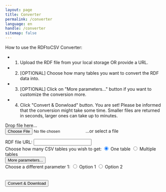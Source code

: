 ```yaml
---
layout: page
title: Converter
permalink: /converter
language: en
handle: /converter
sitemap: false
---
```

How to use the RDFtoCSV Converter:
- 1) Upload the RDF file from your local storage OR provide a URL.
- 2) [OPTIONAL] Choose how many tables you want to convert the RDF data into.
- 3) [OPTIONAL] Click on "More parameters..." button if you want to customize the conversion more.
- 4) Click "Convert & Donwload" button.
You are set! Please be informed that the conversion might take some time. Smaller files are returned in seconds, larger ones can take up to minutes.

<form id="rdfandconfiguration" action="https://rdf-to-csvw.onrender.com/rdftocsvw" method="post">
    <script src="https://ajax.googleapis.com/ajax/libs/jquery/1.11.1/jquery.min.js"></script>
    <div id="drop-zone">
        Drop file here...<br>
        <label class="label" id="labelForFileInput">
            <input type="file" name="file" id="file" required/>
            <span id="spanForFileInput">...or select a file</span>
            <p id="fileName"></p>
        </label>
        <i class="fa-regular fa-user"></i>
    </div>
    <label for="fileURL">RDF file URL:</label>
    <input type="text" id="fileURL" name="fileURL" required> 
    <br>
    <label>Choose how many CSV tables you wish to get:</label>
    <label>
        <input type="radio" name="choice" value="option1" checked="checked" >
            One table
        </label>
        <label>
        <input type="radio" name="choice" value="option2">
            Multiple tables
        </label><br>
            <button id="toggleButton">More parameters...</button>
        <div id="toggleContent">
            <label>Choose a different parameter 1:</label>
    <label>
        <input type="radio" name="choice2" value="opt1" >
            Option 1
        </label>
        <label>
        <input type="radio" name="choice2" value="opt2">
            Option 2
        </label><br>
        </div>
    <br><br>
    <input type="submit" value="Convert & Download" id="submitButton">
</form>
<div id="responsePlace">
<label id="previewLabel"></label>
</div>

<script type="text/javascript" src="https://ladymalande.github.io/{{ base.url }}/{{ 'assets/sendPost.js' | relative_url }}"></script>